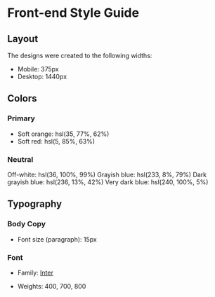 # Front-end Style Guide

## Layout

The designs were created to the following widths:

- Mobile: 375px
- Desktop: 1440px

## Colors

### Primary

- Soft orange: hsl(35, 77%, 62%)
- Soft red: hsl(5, 85%, 63%)

### Neutral

Off-white: hsl(36, 100%, 99%)
Grayish blue: hsl(233, 8%, 79%)
Dark grayish blue: hsl(236, 13%, 42%)
Very dark blue: hsl(240, 100%, 5%)

## Typography

### Body Copy

- Font size (paragraph): 15px

### Font

- Family: [Inter](https://fonts.google.com/specimen/Inter)

- Weights: 400, 700, 800
